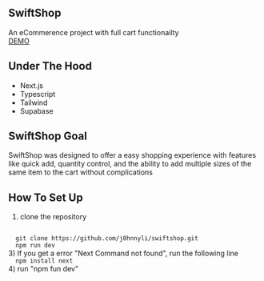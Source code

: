 ## SwiftShop
An eCommerence project with full cart functionailty
<br/>
<a href="https://swiftshop-alpha.vercel.app/">DEMO</a>

## Under The Hood
<ul>
  <li>Next.js</li>
  <li>Typescript</li>
  <li>Tailwind</li>
  <li>Supabase</li>
</ul>

## SwiftShop Goal 
SwiftShop was designed to offer a easy shopping experience with features like quick add, quantity control, and the ability to add multiple sizes of the same item to the cart without complications

## How To Set Up
1) clone the repository
<code>
  git clone https://github.com/j0hnnyli/swiftshop.git
  npm run dev
</code>
3) If you get a error "Next Command not found", run the following line
<code>
  npm install next
</code>
4) run "npm fun dev" 
